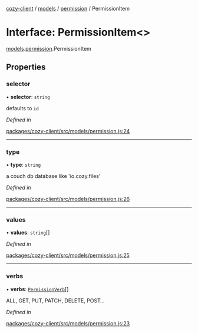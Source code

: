 [cozy-client](../README.md) / [models](../modules/models.md) / [permission](../modules/models.permission.md) / PermissionItem

# Interface: PermissionItem<>

[models](../modules/models.md).[permission](../modules/models.permission.md).PermissionItem

## Properties

### selector

• **selector**: `string`

defaults to `id`

*Defined in*

[packages/cozy-client/src/models/permission.js:24](https://github.com/cozy/cozy-client/blob/master/packages/cozy-client/src/models/permission.js#L24)

***

### type

• **type**: `string`

a couch db database like 'io.cozy.files'

*Defined in*

[packages/cozy-client/src/models/permission.js:26](https://github.com/cozy/cozy-client/blob/master/packages/cozy-client/src/models/permission.js#L26)

***

### values

• **values**: `string`\[]

*Defined in*

[packages/cozy-client/src/models/permission.js:25](https://github.com/cozy/cozy-client/blob/master/packages/cozy-client/src/models/permission.js#L25)

***

### verbs

• **verbs**: [`PermissionVerb`](../modules/models.permission.md#permissionverb)\[]

ALL, GET, PUT, PATCH, DELETE, POST…

*Defined in*

[packages/cozy-client/src/models/permission.js:23](https://github.com/cozy/cozy-client/blob/master/packages/cozy-client/src/models/permission.js#L23)
